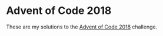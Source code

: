 # Advent of Code 2018

These are my solutions to the [Advent of Code 2018](https://adventofcode.com/2018) challenge.

